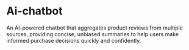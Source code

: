 # Ai-chatbot
An AI-powered chatbot that aggregates product reviews from multiple sources, providing concise, unbiased summaries to help users make informed purchase decisions quickly and confidently.
